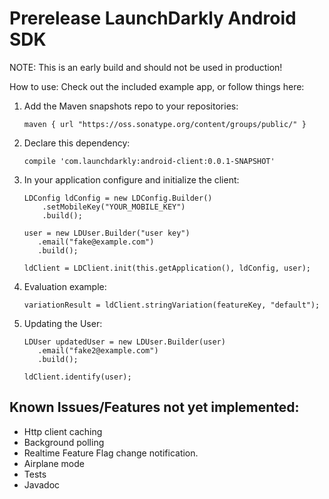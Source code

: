 # Prerelease LaunchDarkly Android SDK
NOTE: This is an early build and should not be used in production!

How to use:
Check out the included example app, or follow things here:

1. Add the Maven snapshots repo to your repositories:
	
	```
   maven { url "https://oss.sonatype.org/content/groups/public/" }
	```
1. Declare this dependency:

	```
	compile 'com.launchdarkly:android-client:0.0.1-SNAPSHOT'
	```  
1. In your application configure and initialize the client:

	```
	LDConfig ldConfig = new LDConfig.Builder()
    	.setMobileKey("YOUR_MOBILE_KEY")
    	.build();

   user = new LDUser.Builder("user key")
       .email("fake@example.com")
       .build();

   ldClient = LDClient.init(this.getApplication(), ldConfig, user);
	```
1. Evaluation example:
	
	```
	variationResult = ldClient.stringVariation(featureKey, "default");
	```
1. Updating the User:

	```
 	LDUser updatedUser = new LDUser.Builder(user)
       .email("fake2@example.com")
       .build();

   ldClient.identify(user);
	```

## Known Issues/Features not yet implemented:
- Http client caching
- Background polling
- Realtime Feature Flag change notification.
- Airplane mode
- Tests
- Javadoc